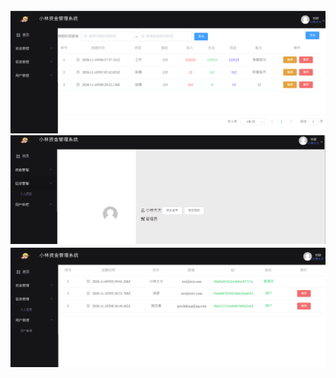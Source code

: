 ![image](https://github.com/fine509/vue_node.js-/blob/master/client/src/assets/img/1605015756(1).jpg)
![image](https://github.com/fine509/vue_node.js-/blob/master/client/src/assets/img/1605015785(1).jpg    )
![image](https://github.com/fine509/vue_node.js-/blob/master/client/src/assets/img/1605015813(1).jpg)
